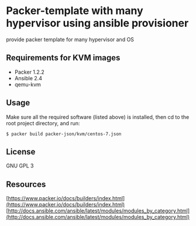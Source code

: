 # Packer-template with many hypervisor using ansible provisioner

provide packer template for many hypervisor and OS

## Requirements for KVM images

*   Packer 1.2.2
*   Ansible 2.4
*   qemu-kvm

## Usage

Make sure all the required software (listed above) is installed, then cd to the root project directory, and run:

    $ packer build packer-json/kvm/centos-7.json

## License
GNU GPL 3

## Resources
[https://www.packer.io/docs/builders/index.html](https://www.packer.io/docs/builders/index.html)
[http://docs.ansible.com/ansible/latest/modules/modules_by_category.html](http://docs.ansible.com/ansible/latest/modules/modules_by_category.html)
